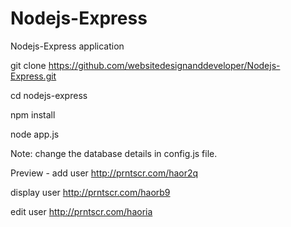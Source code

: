 # Nodejs-Express
Nodejs-Express application

git clone https://github.com/websitedesignanddeveloper/Nodejs-Express.git

cd nodejs-express

npm install

node app.js

Note: change the database details in config.js file.

Preview -
add user
http://prntscr.com/haor2q

display user
http://prntscr.com/haorb9

edit user
http://prntscr.com/haoria